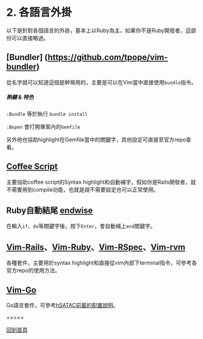# 2. 各語言外掛

以下是針對各個語言的外掛，基本上以Ruby為主，如果你不是Ruby開發者，這部份可以直接略過。

## [Bundler] (https://github.com/tpope/vim-bundler)

從名字就可以知道這個是幹嘛用的，主要是可以在Vim當中直接使用`bundle`指令。

##### 熱鍵 & 特色

`:Bundle` 等於執行 `bundle install`

`:Bopen` 會打開專案內的`Gemfile`

另外他也協助highlight在Gemfile當中的關鍵字，其他設定可直接至官方repo查看。

## [Coffee Script](https://github.com/kchmck/vim-coffee-script)

主要協助coffee script的Syntax highlight和自動補字，假如你是Rails開發者，就不需要用到compile功能，也就是說不需要設定也可以正常使用。

## Ruby自動結尾 [endwise](https://github.com/tpope/vim-endwise)

在輸入`if`、`do`等關鍵字後，按下`Enter`，會自動補上`end`關鍵字。

## [Vim-Rails](https://github.com/tpope/vim-rails)、[Vim-Ruby](https://github.com/vim-ruby/vim-ruby)、[Vim-RSpec](https://github.com/thoughtbot/vim-rspec)、[Vim-rvm](https://github.com/tpope/vim-rvm)

各種套件，主要用於syntax highlight和直接從vim內部下terminal指令，可參考各官方repo的使用方法。

## [Vim-Go](https://github.com/fatih/vim-go)

Go語言套件，可參考[hSATAC前輩的配置說明](http://blog.hsatac.net/2013/08/my-vimrc-for-golang/)。

=====

[回到首頁](https://github.com/nkj20932/.vim/blob/master/document/welcome.md)

